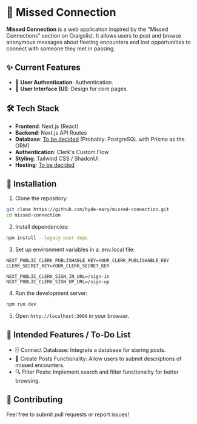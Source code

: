 # 📌 Missed Connection

**Missed Connection** is a web application inspired by the "Missed Connections" section on Craigslist. It allows users to post and browse anonymous messages about fleeting encounters and lost opportunities to connect with someone they met in passing.

## ✨ Current Features

- 🔐 **User Authentication**: Authentication.
- 🎨 **User Interface (UI)**: Design for core pages.


## 🛠 Tech Stack

- **Frontend**: Next.js (React)
- **Backend**: Next.js API Routes
- **Database**: <ins>To be decided</ins> (Probably: PostgreSQL with Prisma as the ORM)
- **Authentication**: Clerk's Custom Flow
- **Styling**: Tailwind CSS / ShadcnUI
- **Hosting**: <ins>To be decided</ins>


## 🚀 Installation

1. Clone the repository:

```sh
git clone https://github.com/hyde-mary/missed-connection.git
cd missed-connection
```

2. Install dependencies:

```sh
npm install --legacy-peer-deps
```

3. Set up environment variables in a .env.local file:

```.env.local
NEXT_PUBLIC_CLERK_PUBLISHABLE_KEY=YOUR_CLERK_PUBLISHABLE_KEY
CLERK_SECRET_KEY=YOUR_CLERK_SECRET_KEY

NEXT_PUBLIC_CLERK_SIGN_IN_URL=/sign-in
NEXT_PUBLIC_CLERK_SIGN_UP_URL=/sign-up
```

4. Run the development server:

```sh
npm run dev
```

5. Open `http://localhost:3000` in your browser.


## 🔮 Intended Features / To-Do List

- 🗄 Connect Database: Integrate a database for storing posts.
- 📝 Create Posts Functionality: Allow users to submit descriptions of missed encounters.
- 🔍 Filter Posts: Implement search and filter functionality for better browsing.


## 🤝 Contributing

Feel free to submit pull requests or report issues!

